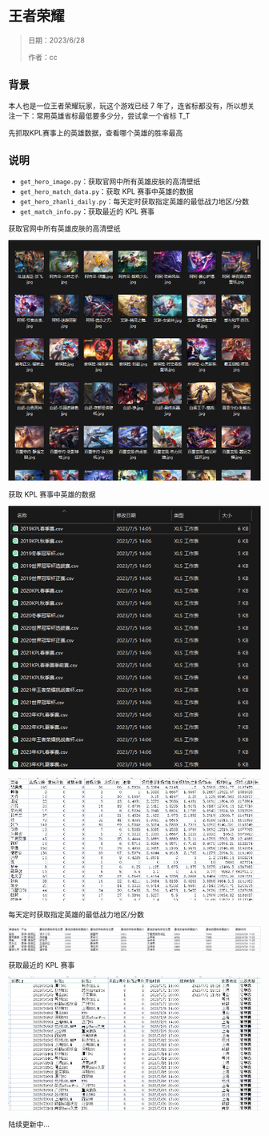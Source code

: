 # 王者荣耀

> 日期：2023/6/28
>
> 作者：cc

## 背景

本人也是一位王者荣耀玩家，玩这个游戏已经 7 年了，连省标都没有，所以想关注一下：常用英雄省标最低要多少分，尝试拿一个省标 T_T

先抓取KPL赛事上的英雄数据，查看哪个英雄的胜率最高

## 说明

- `get_hero_image.py`：获取官网中所有英雄皮肤的高清壁纸
- `get_hero_match_data.py`：获取 KPL 赛事中英雄的数据
- `get_hero_zhanli_daily.py`：每天定时获取指定英雄的最低战力地区/分数
- `get_match_info.py`：获取最近的 KPL 赛事



获取官网中所有英雄皮肤的高清壁纸

![](https://github.com/danielchan-25/Mind-Palace/blob/main/Python/img/wzry_hero_image.png)

获取 KPL 赛事中英雄的数据

![](https://github.com/danielchan-25/Mind-Palace/blob/main/Python/img/wzry_match_hero_data-1.png)

![](https://github.com/danielchan-25/Mind-Palace/blob/main/Python/img/wzry_match_hero_data-2.png)

每天定时获取指定英雄的最低战力地区/分数

![](https://github.com/danielchan-25/Mind-Palace/blob/main/Python/img/wzry_zhanli-1.png)



获取最近的 KPL 赛事

![](https://github.com/danielchan-25/Mind-Palace/blob/main/Python/img/wzry_match_data-1.png)



陆续更新中...
